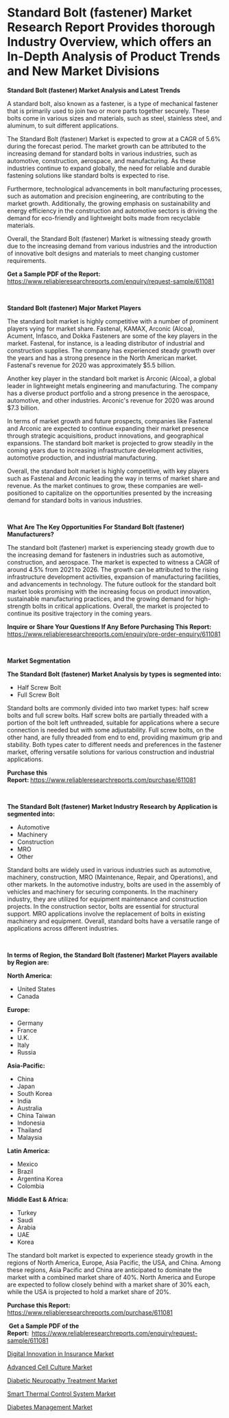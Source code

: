 <p><h1>Standard Bolt (fastener) Market Research Report Provides thorough Industry Overview, which offers an In-Depth Analysis of Product Trends and New Market Divisions</h1></p><p><strong>Standard Bolt (fastener) Market Analysis and Latest Trends</strong></p>
<p><p>A standard bolt, also known as a fastener, is a type of mechanical fastener that is primarily used to join two or more parts together securely. These bolts come in various sizes and materials, such as steel, stainless steel, and aluminum, to suit different applications.</p><p>The Standard Bolt (fastener) Market is expected to grow at a CAGR of 5.6% during the forecast period. The market growth can be attributed to the increasing demand for standard bolts in various industries, such as automotive, construction, aerospace, and manufacturing. As these industries continue to expand globally, the need for reliable and durable fastening solutions like standard bolts is expected to rise.</p><p>Furthermore, technological advancements in bolt manufacturing processes, such as automation and precision engineering, are contributing to the market growth. Additionally, the growing emphasis on sustainability and energy efficiency in the construction and automotive sectors is driving the demand for eco-friendly and lightweight bolts made from recyclable materials.</p><p>Overall, the Standard Bolt (fastener) Market is witnessing steady growth due to the increasing demand from various industries and the introduction of innovative bolt designs and materials to meet changing customer requirements.</p></p>
<p><strong>Get a Sample PDF of the Report:&nbsp;</strong> <a href="https://www.reliableresearchreports.com/enquiry/request-sample/611081">https://www.reliableresearchreports.com/enquiry/request-sample/611081</a></p>
<p>&nbsp;</p>
<p><strong>Standard Bolt (fastener) Major Market Players</strong></p>
<p><p>The standard bolt market is highly competitive with a number of prominent players vying for market share. Fastenal, KAMAX, Arconic (Alcoa), Acument, Infasco, and Dokka Fasteners are some of the key players in the market. Fastenal, for instance, is a leading distributor of industrial and construction supplies. The company has experienced steady growth over the years and has a strong presence in the North American market. Fastenal's revenue for 2020 was approximately $5.5 billion.</p><p>Another key player in the standard bolt market is Arconic (Alcoa), a global leader in lightweight metals engineering and manufacturing. The company has a diverse product portfolio and a strong presence in the aerospace, automotive, and other industries. Arconic's revenue for 2020 was around $7.3 billion.</p><p>In terms of market growth and future prospects, companies like Fastenal and Arconic are expected to continue expanding their market presence through strategic acquisitions, product innovations, and geographical expansions. The standard bolt market is projected to grow steadily in the coming years due to increasing infrastructure development activities, automotive production, and industrial manufacturing.</p><p>Overall, the standard bolt market is highly competitive, with key players such as Fastenal and Arconic leading the way in terms of market share and revenue. As the market continues to grow, these companies are well-positioned to capitalize on the opportunities presented by the increasing demand for standard bolts in various industries.</p></p>
<p>&nbsp;</p>
<p><strong>What Are The Key Opportunities For Standard Bolt (fastener) Manufacturers?</strong></p>
<p><p>The standard bolt (fastener) market is experiencing steady growth due to the increasing demand for fasteners in industries such as automotive, construction, and aerospace. The market is expected to witness a CAGR of around 4.5% from 2021 to 2026. The growth can be attributed to the rising infrastructure development activities, expansion of manufacturing facilities, and advancements in technology. The future outlook for the standard bolt market looks promising with the increasing focus on product innovation, sustainable manufacturing practices, and the growing demand for high-strength bolts in critical applications. Overall, the market is projected to continue its positive trajectory in the coming years.</p></p>
<p><strong>Inquire or Share Your Questions If Any Before Purchasing This Report:</strong> <a href="https://www.reliableresearchreports.com/enquiry/pre-order-enquiry/611081">https://www.reliableresearchreports.com/enquiry/pre-order-enquiry/611081</a></p>
<p>&nbsp;</p>
<p><strong>Market Segmentation</strong></p>
<p><strong>The Standard Bolt (fastener) Market Analysis by types is segmented into:</strong></p>
<p><ul><li>Half Screw Bolt</li><li>Full Screw Bolt</li></ul></p>
<p><p>Standard bolts are commonly divided into two market types: half screw bolts and full screw bolts. Half screw bolts are partially threaded with a portion of the bolt left unthreaded, suitable for applications where a secure connection is needed but with some adjustability. Full screw bolts, on the other hand, are fully threaded from end to end, providing maximum grip and stability. Both types cater to different needs and preferences in the fastener market, offering versatile solutions for various construction and industrial applications.</p></p>
<p><strong>Purchase this Report:&nbsp;</strong><a href="https://www.reliableresearchreports.com/purchase/611081">https://www.reliableresearchreports.com/purchase/611081</a></p>
<p>&nbsp;</p>
<p><strong>The Standard Bolt (fastener) Market Industry Research by Application is segmented into:</strong></p>
<p><ul><li>Automotive</li><li>Machinery</li><li>Construction</li><li>MRO</li><li>Other</li></ul></p>
<p><p>Standard bolts are widely used in various industries such as automotive, machinery, construction, MRO (Maintenance, Repair, and Operations), and other markets. In the automotive industry, bolts are used in the assembly of vehicles and machinery for securing components. In the machinery industry, they are utilized for equipment maintenance and construction projects. In the construction sector, bolts are essential for structural support. MRO applications involve the replacement of bolts in existing machinery and equipment. Overall, standard bolts have a versatile range of applications across different industries.</p></p>
<p>&nbsp;</p>
<p><strong>In terms of Region, the Standard Bolt (fastener) Market Players available by Region are:</strong></p>
<p>
    <p> <strong> North America: </strong>
        <ul>
            <li>United States</li>
            <li>Canada</li>
        </ul>
        </p> 
    <p> <strong> Europe: </strong>
        <ul>
            <li>Germany</li>
            <li>France</li>
            <li>U.K.</li>
            <li>Italy</li>
            <li>Russia</li>
        </ul>
        </p> 
    <p> <strong> Asia-Pacific: </strong>
        <ul>
            <li>China</li>
            <li>Japan</li>
            <li>South Korea</li>
            <li>India</li>
            <li>Australia</li>
            <li>China Taiwan</li>
            <li>Indonesia</li>
            <li>Thailand</li>
            <li>Malaysia</li>
        </ul>
        </p> 
    <p> <strong> Latin America: </strong>
        <ul>
            <li>Mexico</li>
            <li>Brazil</li>
            <li>Argentina Korea</li>
            <li>Colombia</li>
        </ul>
        </p> 
    <p> <strong> Middle East & Africa: </strong>
        <ul>
            <li>Turkey</li>
            <li>Saudi</li>
            <li>Arabia</li>
            <li>UAE</li>
            <li>Korea</li>
        </ul>
    </p>
    </p>
<p><p>The standard bolt market is expected to experience steady growth in the regions of North America, Europe, Asia Pacific, the USA, and China. Among these regions, Asia Pacific and China are anticipated to dominate the market with a combined market share of 40%. North America and Europe are expected to follow closely behind with a market share of 30% each, while the USA is projected to hold a market share of 20%.</p></p>
<p><strong>Purchase this Report: </strong><a href="https://www.reliableresearchreports.com/purchase/611081">https://www.reliableresearchreports.com/purchase/611081</a></p>
<p>&nbsp;<strong>Get a Sample PDF of the Report:&nbsp;&nbsp;</strong><a href="https://www.reliableresearchreports.com/enquiry/request-sample/611081">https://www.reliableresearchreports.com/enquiry/request-sample/611081</a></p>
<p><strong></strong></p>
<p><p><a href="https://medium.com/p/284743edea5d/edit">Digital Innovation in Insurance Market</a></p><p><a href="https://github.com/zjyglelu/Market-Research-Report-List-1/blob/main/advanced-cell-culture-market.md">Advanced Cell Culture Market</a></p><p><a href="https://medium.com/p/4a77a839e3d4/edit">Diabetic Neuropathy Treatment Market</a></p><p><a href="https://github.com/elizabethdagraca/Market-Research-Report-List-2/blob/main/smart-thermal-control-system-market.md">Smart Thermal Control System Market</a></p><p><a href="https://medium.com/p/ed6f704de8b7/edit">Diabetes Management Market</a></p></p>